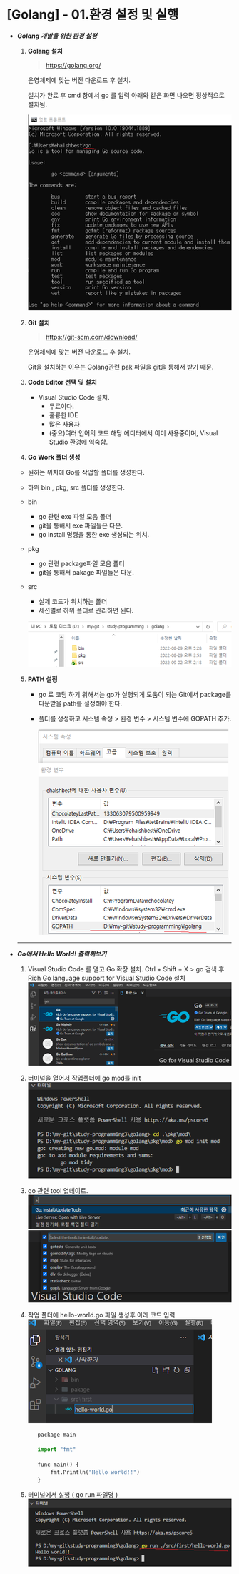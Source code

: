 # [Golang] - 01.환경 설정 및 실행

* ___Golang 개발을 위한 환경 설정___
  1. __Golang 설치__
      > https://golang.org/

      운영체제에 맞는 버전 다운로드 후 설치.

      설치가 완료 후 cmd 창에서 go 를 입력 아래와 같은 화면 나오면 정상적으로 설치됨.

      ![캡처](_Img/cmd-go.PNG)

  2. __Git 설치__
      > https://git-scm.com/download/

      운영체제에 맞는 버전 다운로드 후 설치.

      Git을 설치하는 이유는 Golang관련 pak 파일을 git을 통해서 받기 때문.

  3. __Code Editor 선택 및 설치__
     - Visual Studio Code 설치.
        - 무료이다.
        - 훌륭한 IDE
        - 많은 사용자
        - (중요)여러 언어의 코드 해당 에디터에서 이미 사용중이며, Visual Studio 환경에 익숙함.


  4. __Go Work 폴더 생성__
    - 원하는 위치에 Go를 작업할 폴더를 생성한다.
    - 하위 bin , pkg, src 폴더를 생성한다.

    - bin
      - go 관련 exe 파일 모음 폴더
      - git을 통해서 exe 파일들은 다운.
      - go install 명령을 통한 exe 생성되는 위치.

    - pkg
      - go 관련 package파일 모음 폴더
      - git을 통해서 pakage 파일들은 다운.

    - src
      - 실제 코드가 위치하는 폴더
      - 세션별로 하위 폴더로 관리하면 된다.

      ![캡처](_Img/go-workfolder.PNG)

  5. __PATH 설정__
      - go 로 코딩 하기 위해서는 go가 실행되게 도움이 되는 Git에서 package를 다운받을 path를 설정해야 한다.
      - 폴더를 생성하고 시스템 속성 > 환경 변수 > 시스템 변수에 GOPATH 추가.
  
        ![캡처](_Img/go-path.PNG)

    
    
    ---


* ___Go에서 Hello World! 출력해보기___
  
    1. Visual Studio Code 를 열고 Go 확장 설치.
      Ctrl + Shift + X > go 검색 후 Rich Go language support for Visual Studio Code 설치
      ![캡처](_Img/go-extensions.PNG)

    2. 터미널을 열어서 작업폴더에 go mod를 init
       ![캡처](_Img/go-mod.PNG)

    3. go 관련 tool 업데이트.
      ![캡처](_Img/go-tool-update-1.PNG)
      ![캡처](_Img/go-tool-update-2.PNG)

    4. 작업 폴더에 hello-world.go 파일 생성후 아래 코드 입력
      ![캡처](_Img/helloworld-1.PNG)
       ```python
          package main

          import "fmt"

          func main() {
	          fmt.Println("Hello world!!")
          }
       ```

    5. 터미널에서 실행 ( go run 파일명 )
      ![캡처](_Img/helloworld-2.PNG)
